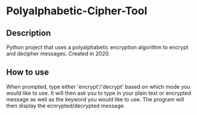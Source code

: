 # Polyalphabetic-Cipher-Tool
## Description
Python project that uses a polyalphabetic encryption algorithm to encrypt and decipher messages. Created in 2020.

## How to use
When prompted, type either 'encrypt'/'decrypt' based on which mode you would like to use. It will then ask you to type in your plain text or encrypted message as well as the keyword you would like to use. The program will then display the ecnrypted/decrypted message.
